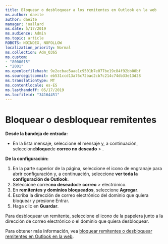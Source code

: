 ```yaml
---
title: Bloquear o desbloquear a los remitentes en Outlook en la web
ms.author: daeite
author: daeite
manager: joallard
ms.date: 5/17/2019
ms.audience: Admin
ms.topic: article
ROBOTS: NOINDEX, NOFOLLOW
localization_priority: Normal
ms.collection: Adm_O365
ms.custom:
- "8000015"
- "2001"
ms.openlocfilehash: 9e2ecbae5aae1c9501b7e077be19c84f92bb00bf
ms.sourcegitcommit: eb531ccd13a76c72bac2cb7c214c74db33e13d28
ms.translationtype: MT
ms.contentlocale: es-ES
ms.lasthandoff: 05/17/2019
ms.locfileid: "34164451"
---
```

# <a name="block-or-unblock-senders"></a>Bloquear o desbloquear remitentes

**Desde la bandeja de entrada:**

- En la lista mensaje, seleccione el mensaje y, a continuación, seleccione**bloque**de **correo no deseado** > .

**De la configuración:**

1. En la parte superior de la página, seleccione el icono de engranaje para abrir configuración y, a continuación, seleccione **ver toda la configuración de Outlook**.
2. Seleccione correo**no deseado**de **correo** > electrónico.
3. En **remitentes y dominios bloqueados**, seleccione **Agregar**.
4. Escriba la dirección de correo electrónico del dominio que quiera bloquear y presione Entrar.
5. Haga clic en **Guardar**.

Para desbloquear un remitente, seleccione el icono de la papelera junto a la dirección de correo electrónico o el dominio que quiera desbloquear.

Para obtener más información, vea [bloquear remitentes o desbloquear remitentes en Outlook en la web](https://support.office.com/article/9bf812d4-6995-4d19-901a-76d6e26939b0).